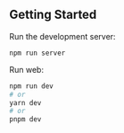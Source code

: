 ## Getting Started

Run the development server:
```
npm run server
```
Run web:
```bash
npm run dev
# or
yarn dev
# or
pnpm dev
```

